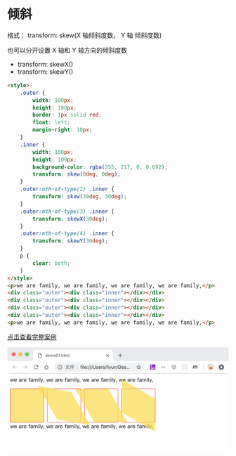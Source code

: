 # 倾斜

格式： transform: skew(X 轴倾斜度数， Y 轴 倾斜度数)

也可以分开设置 X 轴和 Y 轴方向的倾斜度数

-   transform: skewX()
-   transform: skewY()

```html
<style>
    .outer {
        width: 100px;
        height: 100px;
        border: 1px solid red;
        float: left;
        margin-right: 10px;
    }
    .inner {
        width: 100px;
        height: 100px;
        background-color: rgba(255, 217, 0, 0.692);
        transform: skew(0deg, 0deg);
    }
    .outer:nth-of-type(2) .inner {
        transform: skew(30deg, 30deg);
    }
    .outer:nth-of-type(3) .inner {
        transform: skewX(30deg);
    }
    .outer:nth-of-type(4) .inner {
        transform: skewY(30deg);
    }
    p {
        clear: both;
    }
</style>
<p>we are family, we are family, we are family, we are family,</p>
<div class="outer"><div class="inner"></div></div>
<div class="outer"><div class="inner"></div></div>
<div class="outer"><div class="inner"></div></div>
<div class="outer"><div class="inner"></div></div>
<p>we are family, we are family, we are family, we are family,</p>
```

[点击查看完整案例](./demo/demo01.html)

![](./images/01.png)
